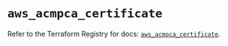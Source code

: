 # `aws_acmpca_certificate`

Refer to the Terraform Registry for docs: [`aws_acmpca_certificate`](https://registry.terraform.io/providers/hashicorp/aws/5.44.0/docs/resources/acmpca_certificate).
